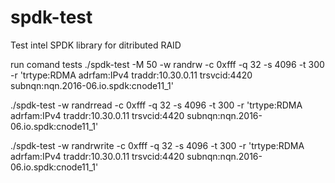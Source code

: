 # spdk-test
Test intel SPDK library for ditributed RAID

run comand tests
./spdk-test -M 50 -w randrw -c 0xfff -q 32 -s 4096 -t 300 -r 'trtype:RDMA adrfam:IPv4 traddr:10.30.0.11 trsvcid:4420 subnqn:nqn.2016-06.io.spdk:cnode11_1'

./spdk-test -w randrread -c 0xfff -q 32 -s 4096 -t 300 -r 'trtype:RDMA adrfam:IPv4 traddr:10.30.0.11 trsvcid:4420 subnqn:nqn.2016-06.io.spdk:cnode11_1'

./spdk-test -w randrwrite -c 0xfff -q 32 -s 4096 -t 300 -r 'trtype:RDMA adrfam:IPv4 traddr:10.30.0.11 trsvcid:4420 subnqn:nqn.2016-06.io.spdk:cnode11_1'
